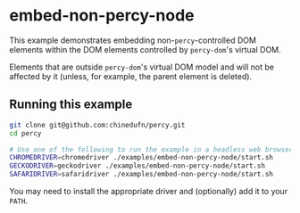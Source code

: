 # embed-non-percy-node

This example demonstrates embedding non-`percy`-controlled DOM elements within the DOM elements controlled by `percy-dom`'s virtual DOM.

Elements that are outside `percy-dom`'s virtual DOM model and will not be affected by it (unless, for example, the parent element is deleted).

## Running this example

```sh
git clone git@github.com:chinedufn/percy.git
cd percy

# Use one of the following to run the example in a headless web browser
CHROMEDRIVER=chromedriver ./examples/embed-non-percy-node/start.sh
GECKODRIVER=geckodriver ./examples/embed-non-percy-node/start.sh
SAFARIDRIVER=safaridriver ./examples/embed-non-percy-node/start.sh
```

You may need to install the appropriate driver and (optionally) add it to your `PATH`.
